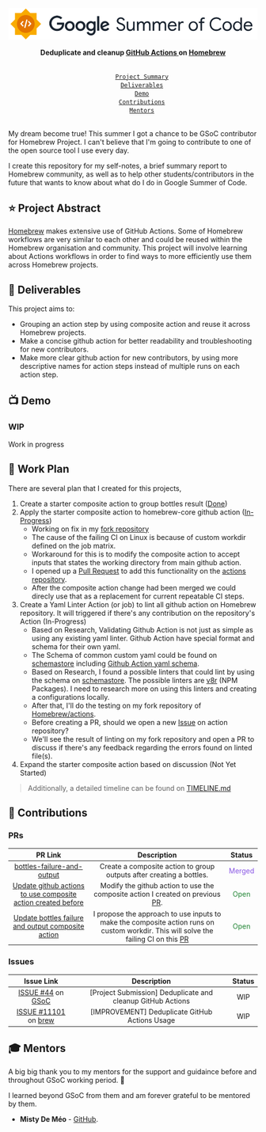 <div align="center">
    <a href="https://summerofcode.withgoogle.com/programs/2022/projects/00w1CCXe"><img src="image/gsoc-logo.png" width="650" alt="google-summer-of-code"></a>
    <br>
    <b> 
        <p>
        Deduplicate and cleanup
 <a href="https://github.com/Homebrew/actions">GitHub Actions </a> on <a href="https://brew.sh/">Homebrew</a>
        </p>
    </b>
</div>

<p align="center">
    <code> 
        <a href="#-project-abstract">Project Summary</a>&nbsp;&nbsp;&nbsp;
        <a href="#-deliverables">Deliverables</a>&nbsp;&nbsp;&nbsp;
        <a href="#-demo">Demo</a>&nbsp;&nbsp;&nbsp;
        <a href="#-contributions">Contributions</a>&nbsp;&nbsp;&nbsp;
        <a href="#-mentors">Mentors</a>&nbsp;&nbsp;&nbsp;
    </code>
</p>

My dream become true! This summer I got a chance to be GSoC contributor for Homebrew Project. I can't believe that I'm going to contribute to one of the open source tool I use every day.

I create this repository for my self-notes, a brief summary report to Homebrew community, as well as to help other students/contributors in the future that wants to know about what do I do in Google Summer of Code.

## ⭐ Project Abstract

[Homebrew](https://github.com/Homebrew) makes extensive use of GitHub Actions. Some of Homebrew workflows are very similar to each other and could be reused within the Homebrew organisation and community. This project will involve learning about Actions workflows in order to find ways to more efficiently use them across Homebrew projects.

## 🚢 Deliverables

This project aims to:

- Grouping an action step by using composite action and reuse it across Homebrew projects.
- Make a concise github action for better readability and troubleshooting for new contributors.
- Make more clear github action for new contributors, by using more descriptive names for action steps instead of multiple runs on each action step.

<!-- **All of the above deliverables were completed within the GSoC period. Yay! 🎉** -->

## 📺 Demo

### WIP

Work in progress
<!-- To be completed during the mid and final evaluation -->

## 📄 Work Plan

There are several plan that I created for this projects,

1. Create a starter composite action to group bottles result ([Done](https://github.com/Homebrew/actions/pull/289))
2. Apply the starter composite action to homebrew-core github action ([In-Progress](https://github.com/Homebrew/homebrew-core/pull/106155))
   - Working on fix in my [fork repository](https://github.com/mohzulfikar-orgz/homebrew-core-testing/tree/dispatch-action-test)
   - The cause of the failing CI on Linux is because of custom workdir defined on the job matrix.
   - Workaround for this is to modify the composite action to accept inputs that states the working directory from main github action.
   - I opened up a [Pull Request](https://github.com/Homebrew/actions/pull/291) to add this functionality on the [actions repository](https://github.com/Homebrew/actions).
   - After the composite action change had been merged we could direcly use that as a replacement for current repeatable CI steps.
3. Create a Yaml Linter Action (or job) to lint all github action on Homebrew repository. It will triggered if there's any contribution on the repository's Action (In-Progress)
   - Based on Research, Validating Github Action is not just as simple as using any existing yaml linter. Github Action have special format and schema for their own yaml.
   - The Schema of common custom yaml could be found on [schemastore](https://www.schemastore.org/json/) including [Github Action yaml schema](https://json.schemastore.org/github-action.json).
   - Based on Research, I found a possible linters that could lint by using the schema on [schemastore](https://www.schemastore.org/json/). The possible linters are [v8r](https://github.com/chris48s/v8r) (NPM Packages). I need to research more on using this linters and creating a configurations locally.
   - After that, I'll do the testing on my fork repository of [Homebrew/actions](https://github.com/mohzulfikar/actions-homebrew).
   - Before creating a PR, should we open a new [Issue](https://github.com/Homebrew/actions/issues) on action repository?
   - We'll see the result of linting on my fork repository and open a PR to discuss if there's any feedback regarding the errors found on linted file(s).
4. Expand the starter composite action based on discussion (Not Yet Started)

> Additionally, a detailed timeline can be found on [TIMELINE.md](TIMELINE.md)

## 🚀 Contributions

### PRs

<div align="center">

| PR Link   | Description  | Status | 
| :-----------: | :------------------------------------:| :------:|
| [bottles-failure-and-output](https://github.com/Homebrew/actions/pull/289) | Create a composite action to group outputs after creating a bottles. | <span style="color:#8957e5">Merged</span>
| [Update github actions to use composite action created before](https://github.com/Homebrew/homebrew-core/pull/106155) | Modify the github action to use the composite action I created on previous [PR](https://github.com/Homebrew/actions/pull/289). |<span style="color:#238636">Open</span>|
| [Update bottles failure and output composite action](https://github.com/Homebrew/actions/pull/291) | I propose the approach to use inputs to make the composite action runs on custom workdir. This will solve the failing CI on this [PR](https://github.com/Homebrew/actions/pull/289) | <span style="color:#238636">Open</span>

</div>

### Issues
    

<div align="center">
    
| Issue Link   | Description  | Status | 
| :-----------: | :------------------------------------:| :------:|
| [ISSUE #44](https://github.com/Homebrew/gsoc/issues/44) on [GSoC](https://github.com/Homebrew/gsoc) | [Project Submission] Deduplicate and cleanup GitHub Actions | WIP |
| [ISSUE #11101](https://github.com/Homebrew/brew/issues/11101) on [brew](https://github.com/Homebrew/brew) | [IMPROVEMENT] Deduplicate GitHub Actions Usage | WIP |

</div>
    
<!-- ### My overall contributions at Rocket.Chat -->
    
<!-- ## 😎 Blog -->
    
<!-- TODO -->

## 🎓 Mentors

A big big thank you to my mentors for the support and guidaince before and throughout GSoC working period. 🙏 
    
I learned beyond GSoC from them and am forever grateful to be mentored by them.

- **Misty De Méo** - [GitHub](https://github.com/mistydemeo).


<!-- ## 🔗 Links -->

<!-- - Read my Poll App project proposal that got me accepted to GSoC [here](). -->

<!-- ## ❤️ Support

Thank you for reading this documents. Consider for a visit to my blog or give this repo a star ⭐ and watch 👁️ so you don't miss if there's some updates. -->
    
<!-- ## 💬 Connect With Me -->
